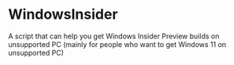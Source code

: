 # WindowsInsider
A script that can help you get Windows Insider Preview builds on unsupported PC (mainly for people who want to get Windows 11 on unsupported PC)
